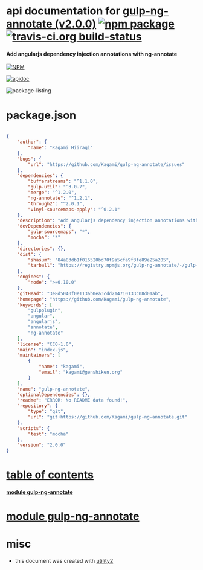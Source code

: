 # api documentation for  [gulp-ng-annotate (v2.0.0)](https://github.com/Kagami/gulp-ng-annotate)  [![npm package](https://img.shields.io/npm/v/npmdoc-gulp-ng-annotate.svg?style=flat-square)](https://www.npmjs.org/package/npmdoc-gulp-ng-annotate) [![travis-ci.org build-status](https://api.travis-ci.org/npmdoc/node-npmdoc-gulp-ng-annotate.svg)](https://travis-ci.org/npmdoc/node-npmdoc-gulp-ng-annotate)
#### Add angularjs dependency injection annotations with ng-annotate

[![NPM](https://nodei.co/npm/gulp-ng-annotate.png?downloads=true)](https://www.npmjs.com/package/gulp-ng-annotate)

[![apidoc](https://npmdoc.github.io/node-npmdoc-gulp-ng-annotate/build/screen-capture.buildNpmdoc.browser._2Fhome_2Ftravis_2Fbuild_2Fnpmdoc_2Fnode-npmdoc-gulp-ng-annotate_2Ftmp_2Fbuild_2Fapidoc.html.png)](https://npmdoc.github.io/node-npmdoc-gulp-ng-annotate/build..beta..travis-ci.org/apidoc.html)

![package-listing](https://npmdoc.github.io/node-npmdoc-gulp-ng-annotate/build/screen-capture.npmPackageListing.svg)



# package.json

```json

{
    "author": {
        "name": "Kagami Hiiragi"
    },
    "bugs": {
        "url": "https://github.com/Kagami/gulp-ng-annotate/issues"
    },
    "dependencies": {
        "bufferstreams": "^1.1.0",
        "gulp-util": "^3.0.7",
        "merge": "^1.2.0",
        "ng-annotate": "^1.2.1",
        "through2": "^2.0.1",
        "vinyl-sourcemaps-apply": "^0.2.1"
    },
    "description": "Add angularjs dependency injection annotations with ng-annotate",
    "devDependencies": {
        "gulp-sourcemaps": "*",
        "mocha": "*"
    },
    "directories": {},
    "dist": {
        "shasum": "84a83db1f016520bd70f9a5cfa9f3fe89e25a205",
        "tarball": "https://registry.npmjs.org/gulp-ng-annotate/-/gulp-ng-annotate-2.0.0.tgz"
    },
    "engines": {
        "node": ">=0.10.0"
    },
    "gitHead": "3e8d5040f0e113ab0ea3cdd214710133c08d01ab",
    "homepage": "https://github.com/Kagami/gulp-ng-annotate",
    "keywords": [
        "gulpplugin",
        "angular",
        "angularjs",
        "annotate",
        "ng-annotate"
    ],
    "license": "CC0-1.0",
    "main": "index.js",
    "maintainers": [
        {
            "name": "kagami",
            "email": "kagami@genshiken.org"
        }
    ],
    "name": "gulp-ng-annotate",
    "optionalDependencies": {},
    "readme": "ERROR: No README data found!",
    "repository": {
        "type": "git",
        "url": "git+https://github.com/Kagami/gulp-ng-annotate.git"
    },
    "scripts": {
        "test": "mocha"
    },
    "version": "2.0.0"
}
```



# <a name="apidoc.tableOfContents"></a>[table of contents](#apidoc.tableOfContents)

#### [module gulp-ng-annotate](#apidoc.module.gulp-ng-annotate)



# <a name="apidoc.module.gulp-ng-annotate"></a>[module gulp-ng-annotate](#apidoc.module.gulp-ng-annotate)



# misc
- this document was created with [utility2](https://github.com/kaizhu256/node-utility2)
